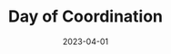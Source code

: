 ---
date: 2023-04-01
featured_image: coordinator.gpeg
title: Day of Coordination
description: We specialize in crafting unforgettable experiences for elopement weddings. Our dedicated team works closely with couples to design and execute a truly unique and intimate celebration that reflects their love story and individuality. From breathtaking locations to personalized touches, we ensure that every detail is meticulously curated, allowing couples to focus on the magic of their special day
#type: gallery
---